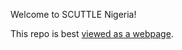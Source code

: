 Welcome to SCUTTLE Nigeria!

This repo is best [viewed as a webpage](https://docsify-this.net/?basePath=https://raw.githubusercontent.com/scuttlerobot/nigeria/main&homepage=home.md&sidebar=true&browser-tab-title=SCUTTLE%20Nigeria&hide-credits=true&loadFavicon=favicon.png&loadSidebar=_sidebar.md&loadNavbar=_navbar.md&name=SCUTTLE%20Nigeria&page-title=SCUTTLE%20Nigeria&zoom-images=true&dark-mode=true#/).
